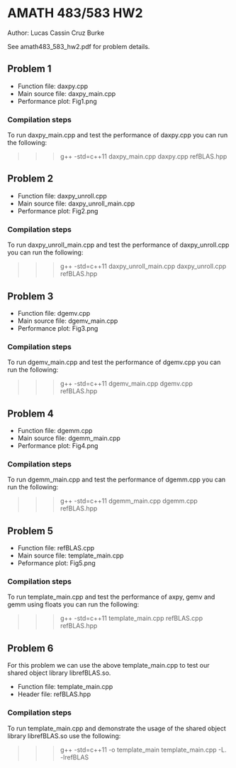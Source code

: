 # AMATH 483/583 HW2
Author: Lucas Cassin Cruz Burke

See amath483_583_hw2.pdf for problem details. 

## Problem 1

- Function file: daxpy.cpp
- Main source file: daxpy_main.cpp
- Performance plot: Fig1.png

### Compilation steps
To run daxpy_main.cpp and test the performance of daxpy.cpp you can run the following:
>>> g++ -std=c++11 daxpy_main.cpp daxpy.cpp refBLAS.hpp

## Problem 2

- Function file: daxpy_unroll.cpp
- Main source file: daxpy_unroll_main.cpp
- Performance plot: Fig2.png

### Compilation steps
To run daxpy_unroll_main.cpp and test the performance of daxpy_unroll.cpp you can run the following:
>>> g++ -std=c++11 daxpy_unroll_main.cpp daxpy_unroll.cpp refBLAS.hpp

## Problem 3

- Function file: dgemv.cpp
- Main source file: dgemv_main.cpp
- Performance plot: Fig3.png

### Compilation steps 
To run dgemv_main.cpp and test the performance of dgemv.cpp you can run the following:
>>> g++ -std=c++11 dgemv_main.cpp dgemv.cpp refBLAS.hpp

## Problem 4

- Function file: dgemm.cpp
- Main source file: dgemm_main.cpp
- Performance plot: Fig4.png

### Compilation steps
To run dgemm_main.cpp and test the performance of dgemm.cpp you can run the following:
>>> g++ -std=c++11 dgemm_main.cpp dgemm.cpp refBLAS.hpp

## Problem 5

- Function file: refBLAS.cpp
- Main source file: template_main.cpp
- Peformance plot: Fig5.png

### Compilation steps
To run template_main.cpp and test the performance of axpy, gemv and gemm using floats you can run the following:
>>> g++ -std=c++11 template_main.cpp refBLAS.cpp refBLAS.hpp

## Problem 6
For this problem we can use the above template_main.cpp to test our shared object library librefBLAS.so.

- Function file: template_main.cpp
- Header file: refBLAS.hpp

### Compilation steps
To run template_main.cpp and demonstrate the usage of the shared object library librefBLAS.so use the following:
>>> g++ -std=c++11 -o template_main template_main.cpp -L. -lrefBLAS
